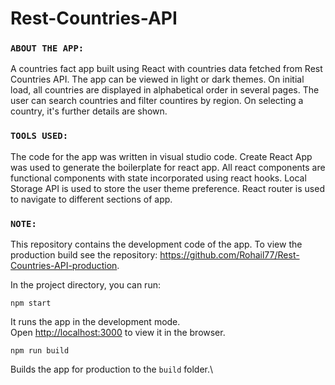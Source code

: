 # Rest-Countries-API
### `ABOUT THE APP:`

A countries fact app built using React with countries data fetched from Rest Countries API. 
The app can be viewed in light or dark themes. 
On initial load, all countries are displayed in alphabetical order in several pages. 
The user can search countries and filter countires by region. 
On selecting a country, it's further details are shown.

### `TOOLS USED:`

The code for the app was written in visual studio code. 
Create React App was used to generate the boilerplate for react app. 
All react components are functional components with state incorporated using react hooks. 
Local Storage API is used to store the user theme preference. 
React router is used to navigate to different sections of app.

### `NOTE:`

This repository contains the development code of the app. To view the production build see the repository: 
https://github.com/Rohail77/Rest-Countries-API-production.

In the project directory, you can run:

`npm start`

It runs the app in the development mode.\
Open [http://localhost:3000](http://localhost:3000) to view it in the browser.

`npm run build`

Builds the app for production to the `build` folder.\
